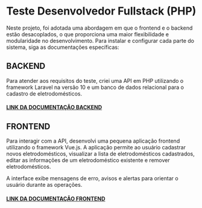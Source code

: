# Teste Desenvolvedor Fullstack (PHP)

Neste projeto, foi adotada uma abordagem em que o frontend e o backend estão desacoplados, o que proporciona uma maior flexibilidade e modularidade no desenvolvimento. Para instalar e configurar cada parte do sistema, siga as documentações específicas:

## BACKEND

Para atender aos requisitos do teste, criei uma API em PHP utilizando o framework Laravel na versão 10 e um banco de dados relacional para o cadastro de eletrodomésticos.

#### [LINK DA DOCUMENTAÇÃO BACKEND](../backend/README.md)

## FRONTEND

Para interagir com a API, desenvolvi uma pequena aplicação frontend utilizando o framework Vue.js. A aplicação permite ao usuário cadastrar novos eletrodomésticos, visualizar a lista de eletrodomésticos cadastrados, editar as informações de um eletrodoméstico existente e remover eletrodomésticos.

A interface exibe mensagens de erro, avisos e alertas para orientar o usuário durante as operações.

#### [LINK DA DOCUMENTAÇÃO FRONTEND](../frontend/README.md)